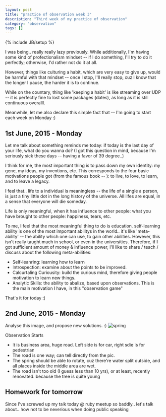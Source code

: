 ```yaml
---
layout: post
title: "practice of observation week 3"
description: "Third week of my practice of observation"
category: "observation"
tags: []
---
```

{% include JB/setup %}

I was being.. really really lazy previously. While additionally, I'm having some
kind of profectionalism mindset -- if I do something, I'll try to do it
perfectly; otherwise, I'd rather not do it at all.

However, things like culturing a habit, which are very easy to give up, would be
harmful with that mindset -- once I stop, I'll really stop, cuz I know that the
longer I pause, the harder it is to continue.

While on the countary, thing like 'keeping a habit' is like streaming over 
UDP -- it is perfectly fine to lost some packages (dates), as long as it is
still continuous overalll.

Meanwhile, let me also declare this simple fact that -- I'm going to start each
week on Monday :)

## 1st June, 2015 - Monday

Let me talk about something reminds me today: if today is the last day of your
life, what do you wanna do?  (I got this question in mind, because I'm seriously
sick these days -- having a favor of 39 degree..)

I think for me, the most important thing is to pass down my own identity: my
gene, my ideas, my inventions, etc. This corresponds to the four basic
motivations people got (from the famous book -- <The Seven Habits of Highly
Effective People>): to live, to love, to learn, and to leave a legacy.

I feel that.. life to a individual is meaningless -- the life of a single a
person, is just a tiny little dot in the long history of the universe. All lifes
are equal, in a sense that everyone will die someday.

Life is only meaningful, when it has influence to other people: what you have
brought to other people: happiness, tears, etc.

To me, I feel that the most meaningful thing to do is education. self-learning
ability is one of the most important abilitys in the world.. it's like
'meta-ability' -- the ability which one can use, to gain other abilities.
However, this isn't really taught much in school, or even in the universities.
Therefore, if I got sufficient amount of money & influence power, I'll like to
share / teach / discuss about the following meta-abilities:

- Self-leanring: learning how to learn
- Introspection: examine about the points to be improved.
- Calcurtaling Curiousity: build the curious mind, therefore giving people
  motivation to learn new things.
- Analytic Skills: the ability to abalize, based upon observations. This is the
  main motivation I have, in this "observation game"

That's it for today :)

## 2nd June, 2015 - Monday

Analyse this image, and propose new solutions. :)
![spring](https://dl.dropboxusercontent.com/u/108594727/spring.jpg)

Observation Starts

- It is business area, huge road. Left side is for car, right sdie is for
  pedestrian
- The road is one way; can tell directly from the pic.
- The spring should be able to rotate, cuz there're water split outside, and all
  places inside the middle area are wet.
- The road isn't too old (I guess less than 10 yrs), or at least, recently
  renovated. because the tree is quite young

## Homework for tomorrow

Since I've screwed up my talk today @ ruby meetup so baddly.. let's talk about..
how not to be neverious when doing public speaking
